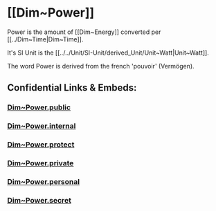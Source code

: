 
# [[Dim~Power]] 

Power is the amount of [[Dim~Energy]] converted per [[../Dim~Time|Dim~Time]]. 

It's SI Unit is the [[../../Unit/SI-Unit/derived_Unit/Unit~Watt|Unit~Watt]]. 

The word Power is derived from the french 'pouvoir' (Vermögen). 


## Confidential Links & Embeds: 

### [Dim~Power.public](/_public\Dimension\Derived_Dimension/Dim~Power.public.md) 

### [Dim~Power.internal](/_internal\Dimension\Derived_Dimension/Dim~Power.internal.md) 

### [Dim~Power.protect](/_protect\Dimension\Derived_Dimension/Dim~Power.protect.md) 

### [Dim~Power.private](/_private\Dimension\Derived_Dimension/Dim~Power.private.md) 

### [Dim~Power.personal](/_personal\Dimension\Derived_Dimension/Dim~Power.personal.md) 

### [Dim~Power.secret](/_secret\Dimension\Derived_Dimension/Dim~Power.secret.md)

